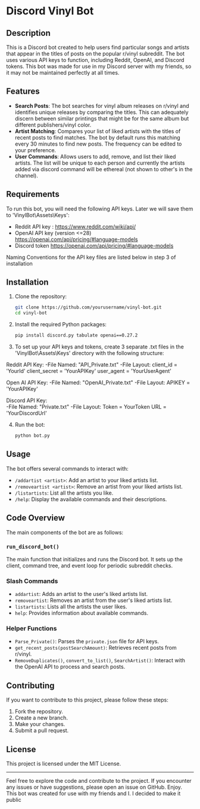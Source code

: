 # Discord Vinyl Bot

## Description

This is a Discord bot created to help users find particular songs and artists that appear in the titles of posts on the popular r/vinyl subreddit. The bot uses various API keys to function, including Reddit, OpenAI, and Discord tokens. This bot was made for use in my Discord server with my friends, so it may not be maintained perfectly at all times.

## Features

- **Search Posts**: The bot searches for vinyl album releases on r/vinyl and identifies unique releases by comparing the titles. This can adequately discern between similar printings that might be for the same album but different publishers/vinyl color.
- **Artist Matching**: Compares your list of liked artists with the titles of recent posts to find matches. The bot by default runs this matching every 30 minutes to find new posts. The frequency can be edited to your preference.
- **User Commands**: Allows users to add, remove, and list their liked artists. The list will be unique to each person and currently the artists added via discord command will be ethereal (not shown to other's in the channel).

## Requirements

To run this bot, you will need the following API keys. Later we will save them to 'VinylBot\Assets\Keys':
- Reddit API key : https://www.reddit.com/wiki/api/ 
- OpenAI API key (version <=28) https://openai.com/api/pricing/#language-models
- Discord token https://openai.com/api/pricing/#language-models

Naming Conventions for the API key files are listed below in step 3 of installation

## Installation

1. Clone the repository:

    ```bash
    git clone https://github.com/yourusername/vinyl-bot.git
    cd vinyl-bot
    ```

2. Install the required Python packages:

    ```bash
    pip install discord.py tabulate openai==0.27.2
    ```

3. To set up your API keys and tokens, create 3 separate .txt files in the 'VinylBot\Assets\Keys' directory with the following structure:

Reddit API Key: 
    -File Named: "API_Private.txt" 
    -File Layout: 
        client_id = 'YourId' 
        client_secret = 'YourAPIKey' 
        user_agent = 'YourUserAgent' 

        
Open AI API Key: 
    -File Named: "OpenAI_Private.txt" 
    -File Layout: 
        APIKEY = 'YourAPIKey' 


Discord API Key:  
    -File Named: "Private.txt" 
    -File Layout: 
        Token = YourToken 
        URL = 'YourDiscordUrl' 


4. Run the bot:

    ```bash
    python bot.py
    ```

## Usage

The bot offers several commands to interact with:

- `/addartist <artist>`: Add an artist to your liked artists list.
- `/removeartist <artist>`: Remove an artist from your liked artists list.
- `/listartists`: List all the artists you like.
- `/help`: Display the available commands and their descriptions.

## Code Overview

The main components of the bot are as follows:

### `run_discord_bot()`

The main function that initializes and runs the Discord bot. It sets up the client, command tree, and event loop for periodic subreddit checks.

### Slash Commands

- `addartist`: Adds an artist to the user's liked artists list.
- `removeartist`: Removes an artist from the user's liked artists list.
- `listartists`: Lists all the artists the user likes.
- `help`: Provides information about available commands.

### Helper Functions

- `Parse_Private()`: Parses the `private.json` file for API keys.
- `get_recent_posts(postSearchAmount)`: Retrieves recent posts from r/vinyl.
- `RemoveDuplicates()`, `convert_to_list()`, `SearchArtist()`: Interact with the OpenAI API to process and search posts.

## Contributing

If you want to contribute to this project, please follow these steps:

1. Fork the repository.
2. Create a new branch.
3. Make your changes.
4. Submit a pull request.

## License

This project is licensed under the MIT License.

---

Feel free to explore the code and contribute to the project. If you encounter any issues or have suggestions, please open an issue on GitHub. Enjoy. This bot was created for use with my friends and I. I decided to make it public
